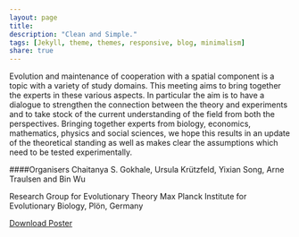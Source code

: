 ```yaml
---
layout: page
title: 
description: "Clean and Simple."
tags: [Jekyll, theme, themes, responsive, blog, minimalism]
share: true
---
```



Evolution and maintenance of cooperation with a spatial component is a topic with a variety of study domains. This meeting aims to bring together the experts in these various aspects. In particular the aim is to have a dialogue to strengthen the connection between the theory and experiments and to take stock of the current understanding of the field from both the perspectives. Bringing together experts from biology, economics, mathematics, physics and social sciences, we hope this results in an update of the theoretical standing as well as makes clear the assumptions which need to be tested experimentally.

####Organisers
Chaitanya S. Gokhale, Ursula Krützfeld, Yixian Song,
Arne Traulsen and Bin Wu

Research Group for Evolutionary Theory
Max Planck Institute for Evolutionary Biology, Plön, Germany


<div markdown="0"><a href="{{ site.url }}/images/SHCPoster.pdf" class="btn btn-info">Download Poster</a></div>